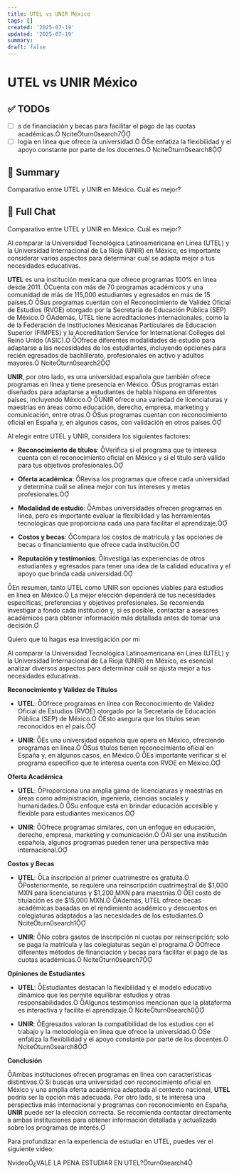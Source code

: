 ```yaml
---
title: UTEL vs UNIR México
tags: []
created: '2025-07-19'
updated: '2025-07-19'
summary:
draft: false
---
```


# UTEL vs UNIR México

## ✅ TODOs
- [ ] s de financiación y becas para facilitar el pago de las cuotas académicas. citeturn0search7
- [ ] logía en línea que ofrece la universidad. Se enfatiza la flexibilidad y el apoyo constante por parte de los docentes. citeturn0search8

## 📌 Summary
Comparativo entre UTEL y UNIR en México. Cuál es mejor?

## 🧠 Full Chat


Comparativo entre UTEL y UNIR en México. Cuál es mejor? 



Al comparar la Universidad Tecnológica Latinoamericana en Línea (UTEL) y la Universidad Internacional de La Rioja (UNIR) en México, es importante considerar varios aspectos para determinar cuál se adapta mejor a tus necesidades educativas.

**UTEL** es una institución mexicana que ofrece programas 100% en línea desde 2011. Cuenta con más de 70 programas académicos y una comunidad de más de 115,000 estudiantes y egresados en más de 15 países. Sus programas cuentan con el Reconocimiento de Validez Oficial de Estudios (RVOE) otorgado por la Secretaría de Educación Pública (SEP) de México. Además, UTEL tiene acreditaciones internacionales, como la de la Federación de Instituciones Mexicanas Particulares de Educación Superior (FIMPES) y la Accreditation Service for International Colleges del Reino Unido (ASIC). Ofrece diferentes modalidades de estudio para adaptarse a las necesidades de los estudiantes, incluyendo opciones para recién egresados de bachillerato, profesionales en activo y adultos mayores. citeturn0search2

**UNIR**, por otro lado, es una universidad española que también ofrece programas en línea y tiene presencia en México. Sus programas están diseñados para adaptarse a estudiantes de habla hispana en diferentes países, incluyendo México. UNIR ofrece una variedad de licenciaturas y maestrías en áreas como educación, derecho, empresa, marketing y comunicación, entre otras. Sus programas cuentan con reconocimiento oficial en España y, en algunos casos, con validación en otros países.

Al elegir entre UTEL y UNIR, considera los siguientes factores:

- **Reconocimiento de títulos**: Verifica si el programa que te interesa cuenta con el reconocimiento oficial en México y si el título será válido para tus objetivos profesionales.

- **Oferta académica**: Revisa los programas que ofrece cada universidad y determina cuál se alinea mejor con tus intereses y metas profesionales.

- **Modalidad de estudio**: Ambas universidades ofrecen programas en línea, pero es importante evaluar la flexibilidad y las herramientas tecnológicas que proporciona cada una para facilitar el aprendizaje.

- **Costos y becas**: Compara los costos de matrícula y las opciones de becas o financiamiento que ofrece cada institución.

- **Reputación y testimonios**: Investiga las experiencias de otros estudiantes y egresados para tener una idea de la calidad educativa y el apoyo que brinda cada universidad.

En resumen, tanto UTEL como UNIR son opciones viables para estudios en línea en México. La mejor elección dependerá de tus necesidades específicas, preferencias y objetivos profesionales. Se recomienda investigar a fondo cada institución y, si es posible, contactar a asesores académicos para obtener información más detallada antes de tomar una decisión. 

Quiero que tú hagas esa investigación por mi

Al comparar la Universidad Tecnológica Latinoamericana en Línea (UTEL) y la Universidad Internacional de La Rioja (UNIR) en México, es esencial analizar diversos aspectos para determinar cuál se ajusta mejor a tus necesidades educativas.

**Reconocimiento y Validez de Títulos**

- **UTEL**: Ofrece programas en línea con Reconocimiento de Validez Oficial de Estudios (RVOE) otorgado por la Secretaría de Educación Pública (SEP) de México. Esto asegura que los títulos sean reconocidos en el país.

- **UNIR**: Es una universidad española que opera en México, ofreciendo programas en línea. Sus títulos tienen reconocimiento oficial en España y, en algunos casos, en México. Es importante verificar si el programa específico que te interesa cuenta con RVOE en México.

**Oferta Académica**

- **UTEL**: Proporciona una amplia gama de licenciaturas y maestrías en áreas como administración, ingeniería, ciencias sociales y humanidades. Su enfoque está en brindar educación accesible y flexible para estudiantes mexicanos.

- **UNIR**: Ofrece programas similares, con un enfoque en educación, derecho, empresa, marketing y comunicación. Al ser una institución española, algunos programas pueden tener una perspectiva más internacional.

**Costos y Becas**

- **UTEL**: La inscripción al primer cuatrimestre es gratuita. Posteriormente, se requiere una reinscripción cuatrimestral de $1,000 MXN para licenciaturas y $1,200 MXN para maestrías. El costo de titulación es de $15,000 MXN. Además, UTEL ofrece becas académicas basadas en el rendimiento académico y descuentos en colegiaturas adaptados a las necesidades de los estudiantes. citeturn0search1

- **UNIR**: No cobra gastos de inscripción ni cuotas por reinscripción; solo se paga la matrícula y las colegiaturas según el programa. Ofrece diferentes métodos de financiación y becas para facilitar el pago de las cuotas académicas. citeturn0search7

**Opiniones de Estudiantes**

- **UTEL**: Estudiantes destacan la flexibilidad y el modelo educativo dinámico que les permite equilibrar estudios y otras responsabilidades. Algunos testimonios mencionan que la plataforma es interactiva y facilita el aprendizaje. citeturn0search0

- **UNIR**: Egresados valoran la compatibilidad de los estudios con el trabajo y la metodología en línea que ofrece la universidad. Se enfatiza la flexibilidad y el apoyo constante por parte de los docentes. citeturn0search8

**Conclusión**

Ambas instituciones ofrecen programas en línea con características distintivas. Si buscas una universidad con reconocimiento oficial en México y una amplia oferta académica adaptada al contexto nacional, **UTEL** podría ser la opción más adecuada. Por otro lado, si te interesa una perspectiva más internacional y programas con reconocimiento en España, **UNIR** puede ser la elección correcta. Se recomienda contactar directamente a ambas instituciones para obtener información detallada y actualizada sobre los programas de interés.

Para profundizar en la experiencia de estudiar en UTEL, puedes ver el siguiente video:

video¿VALE LA PENA ESTUDIAR EN UTEL?turn0search4